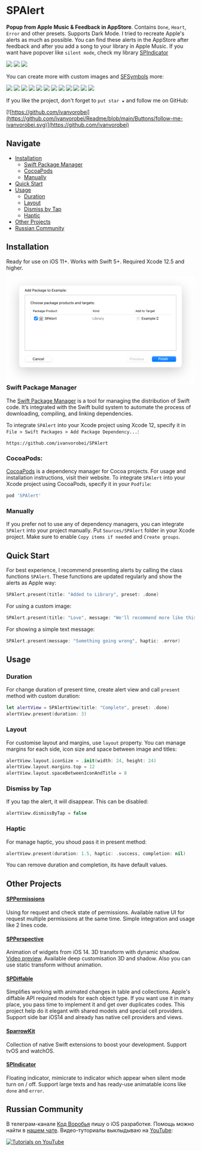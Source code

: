 # SPAlert

**Popup from Apple Music & Feedback in AppStore**. Contains `Done`, `Heart`, `Error` and other presets. Supports Dark Mode. I tried to recreate Apple's alerts as much as possible. You can find these alerts in the AppStore after feedback and after you add a song to your library in Apple Music. If you want have popover like `silent mode`, check my library [SPIndicator](https://github.com/ivanvorobei/SPIndicator)

<p float="left">
<img src="https://github.com/ivanvorobei/SPAlert/blob/main/Assets/Readme/Animatable/Done.gif" width="230">
<img src="https://github.com/ivanvorobei/SPAlert/blob/main/Assets/Readme/Animatable/Heart.gif" width="230">
<img src="https://github.com/ivanvorobei/SPAlert/blob/main/Assets/Readme/Animatable/Message.gif" width="230">
</p>

You can create more with custom images and [SFSymbols](https://developer.apple.com/sf-symbols/) more:

<p float="left">
<img src="https://github.com/ivanvorobei/SPAlert/blob/main/Assets/Readme/Miniatures/Bookmark.svg" width="50">
<img src="https://github.com/ivanvorobei/SPAlert/blob/main/Assets/Readme/Miniatures/Moon.svg" width="50">
<img src="https://github.com/ivanvorobei/SPAlert/blob/main/Assets/Readme/Miniatures/Star.svg" width="50">
<img src="https://github.com/ivanvorobei/SPAlert/blob/main/Assets/Readme/Miniatures/Exclamation.svg" width="50">
<img src="https://github.com/ivanvorobei/SPAlert/blob/main/Assets/Readme/Miniatures/Bolt.svg" width="50">
<img src="https://github.com/ivanvorobei/SPAlert/blob/main/Assets/Readme/Miniatures/Cart.svg" width="50">
<img src="https://github.com/ivanvorobei/SPAlert/blob/main/Assets/Readme/Miniatures/Like.svg" width="50">
<img src="https://github.com/ivanvorobei/SPAlert/blob/main/Assets/Readme/Miniatures/Dislike.svg" width="50">
<img src="https://github.com/ivanvorobei/SPAlert/blob/main/Assets/Readme/Miniatures/Privacy.svg" width="50">
<img src="https://github.com/ivanvorobei/SPAlert/blob/main/Assets/Readme/Miniatures/Search.svg" width="50">
<img src="https://github.com/ivanvorobei/SPAlert/blob/main/Assets/Readme/Miniatures/Add.svg" width="50">
<img src="https://github.com/ivanvorobei/SPAlert/blob/main/Assets/Readme/Miniatures/Error.svg" width="50">
</p>

If you like the project, don't forget to `put star ★` and follow me on GitHub:

[![https://github.com/ivanvorobei](https://github.com/ivanvorobei/Readme/blob/main/Buttons/follow-me-ivanvorobei.svg)](https://github.com/ivanvorobei)

## Navigate

- [Installation](#installation)
    - [Swift Package Manager](#swift-package-manager)
    - [CocoaPods](#cocoapods)
    - [Manually](#manually)
- [Quick Start](#quick-start)
- [Usage](#usage)
    - [Duration](#duration)
    - [Layout](#layout)
    - [Dismiss by Tap](#dismiss-by-tap)
    - [Haptic](#haptic)
- [Other Projects](#other-projects)
- [Russian Community](#russian-community)

## Installation

Ready for use on iOS 11+. Works with Swift 5+. Required Xcode 12.5 and higher.

<img align="right" src="https://github.com/ivanvorobei/SPAlert/blob/main/Assets/Readme/spm-install-preview.png" width="520"/>

### Swift Package Manager

The [Swift Package Manager](https://swift.org/package-manager/) is a tool for managing the distribution of Swift code. It’s integrated with the Swift build system to automate the process of downloading, compiling, and linking dependencies.

To integrate `SPAlert` into your Xcode project using Xcode 12, specify it in `File > Swift Packages > Add Package Dependency...`:

```ogdl
https://github.com/ivanvorobei/SPAlert
```

### CocoaPods:

[CocoaPods](https://cocoapods.org) is a dependency manager for Cocoa projects. For usage and installation instructions, visit their website. To integrate `SPAlert` into your Xcode project using CocoaPods, specify it in your `Podfile`:

```ruby
pod 'SPAlert'
```

### Manually

If you prefer not to use any of dependency managers, you can integrate `SPAlert` into your project manually. Put `Sources/SPAlert` folder in your Xcode project. Make sure to enable `Copy items if needed` and `Create groups`.

## Quick Start

For best experience, I recommend presenting alerts by calling the class functions `SPAlert`. These functions are updated regularly and show the alerts as Apple way: 

```swift
SPAlert.present(title: "Added to Library", preset: .done)
```

For using a custom image:

```swift 
SPAlert.present(title: "Love", message: "We'll recommend more like this in For You", preset: .custom(UIImage.init(named: "heart")!))
```

For showing a simple text message:

```swift 
SPAlert.present(message: "Something going wrong", haptic: .error)
```

## Usage

### Duration

For change duration of present time, create alert view and call `present` method with custom duration:

```swift
let alertView = SPAlertView(title: "Complete", preset: .done)
alertView.present(duration: 3)
```

### Layout

For customise layout and margins, use `layout` property. You can manage margins for each side, icon size and space between image and titles:

```swift
alertView.layout.iconSize = .init(width: 24, height: 24)
alertView.layout.margins.top = 12
alertView.layout.spaceBetweenIconAndTitle = 8
```

### Dismiss by Tap

If you tap the alert, it will disappear. This can be disabled:

```swift
alertView.dismissByTap = false
```
### Haptic

For manage haptic, you shoud pass it in present method:

```swift
alertView.present(duration: 1.5, haptic: .success, completion: nil)
```

You can remove duration and completion, its have default values.

## Other Projects

#### [SPPermissions](https://github.com/ivanvorobei/SPPermissions)
Using for request and check state of permissions. Available native UI for request multiple permissions at the same time. Simple integration and usage like 2 lines code.

#### [SPPerspective](https://github.com/ivanvorobei/SPPerspective)
Animation of widgets from iOS 14. 3D transform with dynamic shadow. [Video preview](https://ivanvorobei.by/github/spperspective/video-preview). Available deep customisation 3D and shadow. Also you can use static transform without animation.

#### [SPDiffable](https://github.com/ivanvorobei/SPDiffable)
Simplifies working with animated changes in table and collections. Apple's diffable API required models for each object type. If you want use it in many place, you pass time to implement it and get over duplicates codes. This project help do it elegant with shared models and special cell providers. Support side bar iOS14 and already has native cell providers and views.

#### [SparrowKit](https://github.com/ivanvorobei/SparrowKit)
Collection of native Swift extensions to boost your development. Support tvOS and watchOS.

#### [SPIndicator](https://github.com/ivanvorobei/SPIndicator)
Floating indicator, mimicrate to indicator which appear when silent mode turn on / off. Support large texts and has ready-use animatable icons like `done` and `error`.

## Russian Community

В телеграм-канале [Код Воробья](https://sparrowcode.by/telegram) пишу о iOS разработке. Помощь можно найти в [нашем чате](https://sparrowcode.by/telegram/chat).
Видео-туториалы выклыдываю на [YouTube](https://sparrowcode.by/youtube):

[![Tutorials on YouTube](https://cdn.ivanvorobei.by/github/readme/youtube-preview.jpg)](https://sparrowcode.by/youtube)
